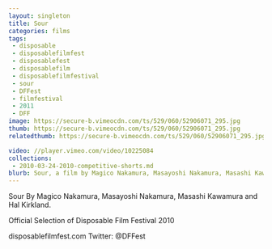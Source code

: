 ```yaml
---
layout: singleton
title: Sour
categories: films
tags:
 - disposable
 - disposablefilmfest
 - disposablefest
 - disposablefilm
 - disposablefilmfestival
 - sour
 - DFFest
 - filmfestival
 - 2011
 - DFF
image: https://secure-b.vimeocdn.com/ts/529/060/52906071_295.jpg
thumb: https://secure-b.vimeocdn.com/ts/529/060/52906071_295.jpg
relatedthumb: https://secure-b.vimeocdn.com/ts/529/060/52906071_295.jpg

video: //player.vimeo.com/video/10225084
collections:
 - 2010-03-24-2010-competitive-shorts.md
blurb: Sour, a film by Magico Nakamura, Masayoshi Nakamura, Masashi Kawamura and Hal Kirkland.
---
```


Sour
By Magico Nakamura, Masayoshi Nakamura, Masashi Kawamura and Hal Kirkland.

Official Selection of Disposable Film Festival 2010

disposablefilmfest.com
Twitter: @DFFest